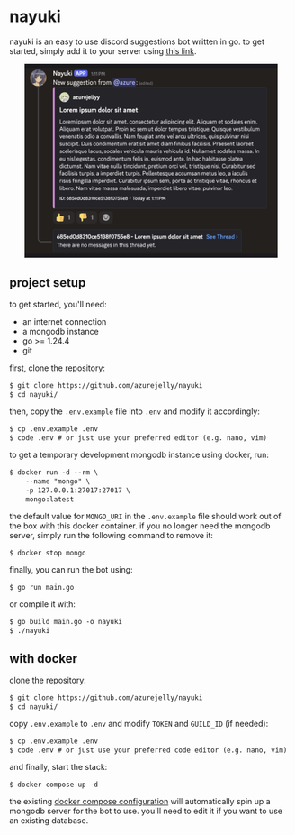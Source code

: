 # nayuki

nayuki is an easy to use discord suggestions bot written in go. to get started, simply add it to your server using [this link](https://discord.com/oauth2/authorize?client_id=1381268909226987630&permissions=395137000512&integration_type=0&scope=bot+applications.commands).

<p align="center">
    <img src="./assets/suggestion.png" width=450>
</p>

## project setup

to get started, you'll need:

- an internet connection
- a mongodb instance
- go >= 1.24.4
- git

first, clone the repository:

```shell
$ git clone https://github.com/azurejelly/nayuki
$ cd nayuki/
```

then, copy the `.env.example` file into `.env` and modify it accordingly:

```shell
$ cp .env.example .env
$ code .env # or just use your preferred editor (e.g. nano, vim)
```

to get a temporary development mongodb instance using docker, run:

```shell
$ docker run -d --rm \
    --name "mongo" \
    -p 127.0.0.1:27017:27017 \
    mongo:latest
```

the default value for `MONGO_URI` in the `.env.example` file should work out of the box with this docker container.
if you no longer need the mongodb server, simply run the following command to remove it:

```shell
$ docker stop mongo
```

finally, you can run the bot using:

```shell
$ go run main.go
```

or compile it with:

```shell
$ go build main.go -o nayuki
$ ./nayuki
```

## with docker

clone the repository:

```shell
$ git clone https://github.com/azurejelly/nayuki
$ cd nayuki/
```

copy `.env.example` to `.env` and modify `TOKEN` and `GUILD_ID` (if needed):

```shell
$ cp .env.example .env
$ code .env # or just use your preferred code editor (e.g. nano, vim)
```

and finally, start the stack:

```shell
$ docker compose up -d
```

the existing [docker compose configuration](./docker-compose.yml) will automatically spin up a mongodb server for the bot to use. you'll need to edit it if you want to use an existing database.
